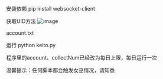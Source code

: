 安装依赖
pip install websocket-client

获取UID方法
![image](https://github.com/user-attachments/assets/a4d835cd-a254-4d44-895b-d1aec0ac1bb6)


account.txt

运行
python keito.py

程序里的account、collectNum已经改为每日上限，每日运行一次

温馨提示：任何脚本都会触发女巫情况，请知悉
